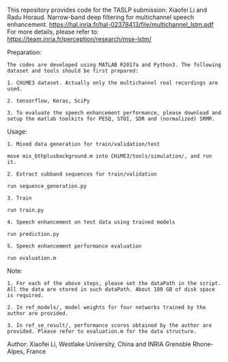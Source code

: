 This repository provides code for the TASLP submission:
Xiaofei Li and Radu Horaud. Narrow-band deep filtering for multichannel speech enhancement. https://hal.inria.fr/hal-02378413/file/multichannel_lstm.pdf
For more details, please refer to: https://team.inria.fr/perception/research/mse-lstm/

Preparation:

	The codes are developed using MATLAB R2017a and Python3. The following dataset and tools should be first prepared:

	1. CHiME3 dataset. Actually only the multichannel real recordings are used.

	2. tensorflow, Keras, SciPy

	3. To evaluate the speech enhancement performance, please download and setup the matlab toolkits for PESQ, STOI, SDR and (normalized) SRMR.

Usage:

	1. Mixed data generation for train/validation/test

	move mix_bthplusbackground.m into CHiME3/tools/simulation/, and run it.

	2. Extract subband sequences for train/validation

	run sequence_generation.py

	3. Train

	run train.py

	4. Speech enhancement on test data using trained models

	run prediction.py

	5. Speech enhancement performance evaluation

	run evaluation.m


Note:

	1. For each of the above steps, please set the dataPath in the script. All the data are stored in such dataPath. About 100 GB of disk space is required. 

	2. In ref_models/, model weights for four networks trained by the author are provided.

	3. In ref_se_result/, performance scores obtained by the author are provided. Please refer to evaluation.m for the data structure.

 
Author: Xiaofei Li, Westlake University, China and INRIA Grenoble Rhone-Alpes, France  
 
